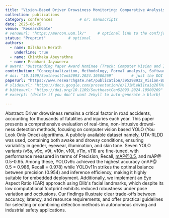 ```yaml
---
title: "Vision-Based Driver Drowsiness Monitoring: Comparative Analysis of YOLOv5-v11 Models"
collection: publications
category: conferences            # or: manuscripts
date: 2025-06-05
venue: 'ResearchGate'
# venueurl: "https://mercon.uom.lk/"     # optional link to the conf/journal
status: "Preprint"          # optional
authors:
  - name: Dilshara Herath
    underline: true
  - name: Chinthaka Abeyrathne
  - name: Prabhani Jayaweera
# award: "Outstanding Paper Award Nominee (Track: Computer Vision and Image processing)"              # optional
contribution: "Conceptualization, Methodology, Formal analysis, Software, Validation, Writing – Original Draft, Review & Editing."
# doi: "10.1109/SoutheastCon52093.2024.10500269"        # just the DOI string; we’ll link it
paperurl: "https://www.researchgate.net/publication/395298932_Vision-Based_Driver_Drowsiness_Monitoring_Comparative_Analysis_of_YOLOv5-v11_Models" # optional (keeps existing download links working)
# slidesurl: "https://docs.google.com/presentation/d/1JiMLeW11taiq26fHqtzFod48C3Zq2jVP/edit?usp=drive_link&ouid=118393945755563807099&rtpof=true&sd=true"
# bibtexurl: "https://doi.org/10.1109/SoutheastCon52093.2024.10500269"
# excerpt: (delete if you don’t want Jekyll to auto-generate a blurb)

---
```



Abstract: Driver drowsiness remains a critical factor in road accidents, accounting for thousands of fatalities and injuries each year. This paper presents a comprehensive evaluation of real-time, non-intrusive drowsi-ness detection methods, focusing on computer vision based YOLO (You Look Only Once) algorithms. A publicly available dataset namely, UTA-RLDD was used, containing both awake and drowsy conditions, ensuring variability in gender, eyewear, illumination, and skin tone. Seven YOLO variants (v5s, v9c, v9t, v10n, v10l, v11n, v11l) are fine-tuned, with performance measured in terms of Precision, Recall, mAP@0.5, and mAP@ 0.5-0.95. Among these, YOLOv9c achieved the highest accuracy (mAP@ 0.5 = 0.986, Recall = 0.978) while YOLOv11n strikes the optimal balance between precision (0.954) and inference efficiency, making it highly suitable for embedded deployment. Additionally, we implement an Eye Aspect Ratio (EAR) approach using Dlib's facial landmarks, which despite its low computational footprint exhibits reduced robustness under pose variation and occlusions. Our findings illustrate clear trade-offs between accuracy, latency, and resource requirements, and offer practical guidelines for selecting or combining detection methods in autonomous driving and industrial safety applications.
